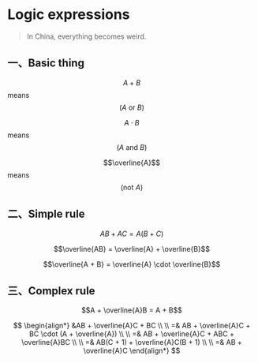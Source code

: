 # Logic expressions

> In China, everything becomes weird.

## 一、Basic thing

$$A + B$$ means $$(A \text{ or } B)$$

$$A \cdot B$$ means $$(A \text{ and } B)$$

$$\overline{A}$$ means $$(\text{not } A)$$

## 二、Simple rule

$$AB + AC = A(B + C)$$

$$\overline{AB} = \overline{A} + \overline{B}$$

$$\overline{A + B} = \overline{A} \cdot \overline{B}$$

## 三、Complex rule

$$A + \overline{A}B = A + B$$

$$
\begin{align*}
&AB + \overline{A}C + BC
\\ \\
=& AB + \overline{A}C + BC \cdot (A + \overline{A})
\\ \\
=& AB + \overline{A}C + ABC + \overline{A}BC
\\ \\
=& AB(C + 1) + \overline{A}C(B + 1)
\\ \\
=& AB + \overline{A}C
\end{align*}
$$

